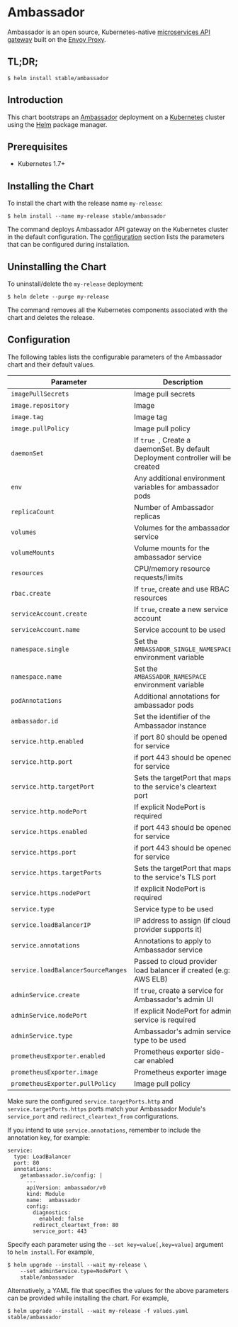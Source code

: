 # Ambassador

Ambassador is an open source, Kubernetes-native [microservices API gateway](https://www.getambassador.io/about/microservices-api-gateways) built on the [Envoy Proxy](https://www.envoyproxy.io/).

## TL;DR;

```console
$ helm install stable/ambassador
```

## Introduction

This chart bootstraps an [Ambassador](https://www.getambassador.io) deployment on
a [Kubernetes](http://kubernetes.io) cluster using the [Helm](https://helm.sh) package manager.

## Prerequisites

- Kubernetes 1.7+

## Installing the Chart

To install the chart with the release name `my-release`:

```console
$ helm install --name my-release stable/ambassador
```

The command deploys Ambassador API gateway on the Kubernetes cluster in the default configuration.
The [configuration](#configuration) section lists the parameters that can be configured during installation.

## Uninstalling the Chart

To uninstall/delete the `my-release` deployment:

```console
$ helm delete --purge my-release
```

The command removes all the Kubernetes components associated with the chart and deletes the release.

## Configuration

The following tables lists the configurable parameters of the Ambassador chart and their default values.

| Parameter                       | Description                                | Default                                                    |
| ------------------------------- | ------------------------------------------ | ---------------------------------------------------------- |
| `imagePullSecrets` | Image pull secrets | None
| `image.repository` | Image | `quay.io/datawire/ambassador`
| `image.tag` | Image tag | `0.50.0`
| `image.pullPolicy` | Image pull policy | `IfNotPresent`
| `daemonSet` | If `true `, Create a daemonSet. By default Deployment controller will be created | `false`
| `env` | Any additional environment variables for ambassador pods | `{}`
| `replicaCount` | Number of Ambassador replicas  | `1`
| `volumes` | Volumes for the ambassador service | `[]`
| `volumeMounts` | Volume mounts for the ambassador service | `[]`
| `resources` | CPU/memory resource requests/limits | `{}`
| `rbac.create` | If `true`, create and use RBAC resources | `true`
| `serviceAccount.create` | If `true`, create a new service account | `true`
| `serviceAccount.name` | Service account to be used | `ambassador`
| `namespace.single` | Set the `AMBASSADOR_SINGLE_NAMESPACE` environment variable | `false`
| `namespace.name` | Set the `AMBASSADOR_NAMESPACE` environment variable | `metadata.namespace`
| `podAnnotations` | Additional annotations for ambassador pods |  `{}`
| `ambassador.id` | Set the identifier of the Ambassador instance | `default`
| `service.http.enabled` | if port 80 should be opened for service | `true`
| `service.http.port` | if port 443 should be opened for service | `true`
| `service.http.targetPort` | Sets the targetPort that maps to the service's cleartext port | `80`
| `service.http.nodePort` | If explicit NodePort is required | None
| `service.https.enabled` | if port 443 should be opened for service | `true`
| `service.https.port` | if port 443 should be opened for service | `true`
| `service.https.targetPorts` | Sets the targetPort that maps to the service's TLS port | `443`
| `service.https.nodePort` | If explicit NodePort is required | None
| `service.type` | Service type to be used | `LoadBalancer`
| `service.loadBalancerIP` | IP address to assign (if cloud provider supports it) | `""`
| `service.annotations` | Annotations to apply to Ambassador service | None
| `service.loadBalancerSourceRanges` | Passed to cloud provider load balancer if created (e.g: AWS ELB) | None
| `adminService.create` | If `true`, create a service for Ambassador's admin UI | `true`
| `adminService.nodePort` | If explicit NodePort for admin service is required  | `true`
| `adminService.type` | Ambassador's admin service type to be used | `ClusterIP`
| `prometheusExporter.enabled` | Prometheus exporter side-car enabled | `false`
| `prometheusExporter.image` | Prometheus exporter image | `prom/statsd-exporter:v0.8.1`
| `prometheusExporter.pullPolicy` | Image pull policy | `IfNotPresent`

Make sure the configured `service.targetPorts.http` and `service.targetPorts.https` ports match your Ambassador Module's `service_port` and `redirect_cleartext_from` configurations.

If you intend to use `service.annotations`, remember to include the annotation key, for example:

```
service:
  type: LoadBalancer
  port: 80
  annotations:
    getambassador.io/config: |
      ---
      apiVersion: ambassador/v0
      kind: Module
      name:  ambassador
      config:
        diagnostics:
          enabled: false
        redirect_cleartext_from: 80
        service_port: 443
```

Specify each parameter using the `--set key=value[,key=value]` argument to `helm install`. For example,

```console
$ helm upgrade --install --wait my-release \
    --set adminService.type=NodePort \
    stable/ambassador
```

Alternatively, a YAML file that specifies the values for the above parameters can be provided while installing the chart. For example,

```console
$ helm upgrade --install --wait my-release -f values.yaml stable/ambassador
```
